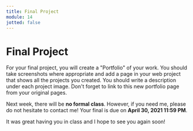 ```yaml
---
title: Final Project
module: 14
jotted: false
---
```


# Final Project

For your final project, you will create a "Portfolio" of your work. You should take screenshots where appropriate and add a page in your web project that shows all the projects you created. You should write a description under each project image. Don't forget to link to this new portfolio page from your original pages.   

Next week, there will be **no formal class**. However, if you need me, please do not hesitate to contact me!  Your final is due on **April 30, 2021 11:59 PM**.

It was great having you in class and I hope to see you again soon!